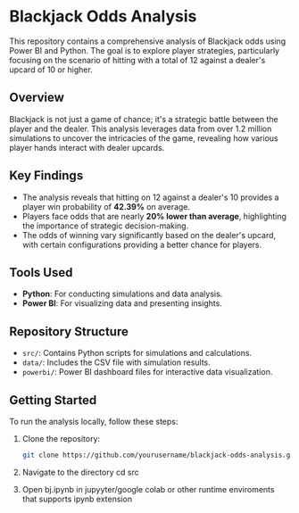 # Blackjack Odds Analysis

This repository contains a comprehensive analysis of Blackjack odds using Power BI and Python. The goal is to explore player strategies, particularly focusing on the scenario of hitting with a total of 12 against a dealer's upcard of 10 or higher.

## Overview

Blackjack is not just a game of chance; it's a strategic battle between the player and the dealer. This analysis leverages data from over 1.2 million simulations to uncover the intricacies of the game, revealing how various player hands interact with dealer upcards.

## Key Findings

- The analysis reveals that hitting on 12 against a dealer's 10 provides a player win probability of **42.39%** on average.
- Players face odds that are nearly **20% lower than average**, highlighting the importance of strategic decision-making.
- The odds of winning vary significantly based on the dealer's upcard, with certain configurations providing a better chance for players.

## Tools Used

- **Python**: For conducting simulations and data analysis.
- **Power BI**: For visualizing data and presenting insights.

## Repository Structure

- `src/`: Contains Python scripts for simulations and calculations.
- `data/`: Includes the CSV file with simulation results.
- `powerbi/`: Power BI dashboard files for interactive data visualization.

## Getting Started

To run the analysis locally, follow these steps:

1. Clone the repository:
   ```bash
   git clone https://github.com/yourusername/blackjack-odds-analysis.git

2. Navigate to the directory
     cd src
   
3. Open bj.ipynb in jupyyter/google colab or other runtime enviroments that supports ipynb extension

